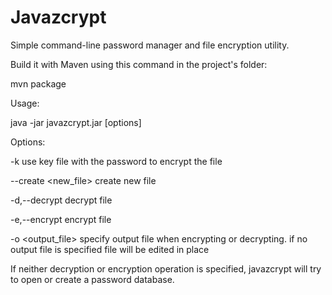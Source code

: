 # Javazcrypt

Simple command-line password manager and file encryption utility.

Build it with Maven using this command in the project's folder:

mvn package

Usage:

java -jar javazcrypt.jar [options] <file>

Options:

  -k <keyfile>	          use key file with the password to encrypt the file
  
  --create <new_file>	    create new file

  -d,--decrypt            decrypt file

  -e,--encrypt            encrypt file

  -o <output_file>        specify output file when encrypting or decrypting. if no output file is specified file will be edited in place

If neither decryption or encryption operation is specified, javazcrypt will try to open or create a password database.

  
